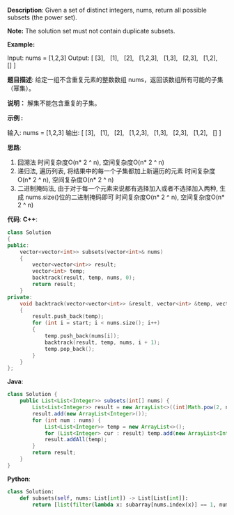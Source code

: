 __Description__:
Given a set of distinct integers, nums, return all possible subsets (the power set).

__Note:__
The solution set must not contain duplicate subsets.

__Example:__

Input: nums = [1,2,3]
Output:
[
  [3],
  [1],
  [2],
  [1,2,3],
  [1,3],
  [2,3],
  [1,2],
  []
]

__题目描述__:
给定一组不含重复元素的整数数组 nums，返回该数组所有可能的子集（幂集）。

__说明：__
解集不能包含重复的子集。

__示例 :__

输入: nums = [1,2,3]
输出:
[
  [3],
  [1],
  [2],
  [1,2,3],
  [1,3],
  [2,3],
  [1,2],
  []
]

__思路__:
1. 回溯法
时间复杂度O(n* 2 ^ n), 空间复杂度O(n* 2 ^ n)
2. 递归法, 遍历列表, 将结果中的每一个子集都加上新遍历的元素
时间复杂度O(n* 2 ^ n), 空间复杂度O(n* 2 ^ n)
3. 二进制掩码法, 由于对于每一个元素来说都有选择加入或者不选择加入两种, 生成 nums.size()位的二进制掩码即可
时间复杂度O(n* 2 ^ n), 空间复杂度O(n* 2 ^ n)

__代码__:
__C++__:
```C++
class Solution 
{
public:
    vector<vector<int>> subsets(vector<int>& nums) 
    {
        vector<vector<int>> result;
        vector<int> temp;
        backtrack(result, temp, nums, 0);
        return result;
    }
private:
    void backtrack(vector<vector<int>> &result, vector<int> &temp, vector<int>& nums, const int start)
    {
        result.push_back(temp);
        for (int i = start; i < nums.size(); i++)
        {
            temp.push_back(nums[i]);
            backtrack(result, temp, nums, i + 1);
            temp.pop_back();
        }
    }
};
```

__Java__:
```Java
class Solution {
    public List<List<Integer>> subsets(int[] nums) {
        List<List<Integer>> result = new ArrayList<>((int)Math.pow(2, nums.length));
        result.add(new ArrayList<Integer>());
        for (int num : nums) {
            List<List<Integer>> temp = new ArrayList<>();
            for (List<Integer> cur : result) temp.add(new ArrayList<Integer>(cur){{add(num);}});
            result.addAll(temp);
        }
        return result;
    }
}
```

__Python__:
```Python
class Solution:
    def subsets(self, nums: List[int]) -> List[List[int]]:
        return [list(filter(lambda x: subarray[nums.index(x)] == 1, nums)) for subarray in [[int(j) for j in bin(i)[2:].zfill(len(nums))] for i in range(2 ** len(nums))]]
```
